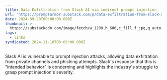 ```yaml
---
title: Data Exfiltration from Slack AI via indirect prompt injection
url: 'https://promptarmor.substack.com/p/data-exfiltration-from-slack-ai-via'
date: 2024-09-28T00:00:00.000Z
thumbnail: >-
  https://substackcdn.com/image/fetch/w_1200,h_600,c_fill,f_jpg,q_auto:good,fl_progressive:steep,g_auto/https%3A%2F%2Fsubstack-post-media.s3.amazonaws.com%2Fpublic%2Fimages%2F7a45f2da-82e0-480c-a384-98dfeb89ef3b_868x297.png
tags:
  - links
syndicated: 2024-11-10T03:00:00.000Z
---
```


Slack AI is vulnerable to prompt injection attacks, allowing data exfiltration from private channels and phishing attempts. Slack's response that this is "intended behavior" is concerning and highlights the industry's struggle to grasp prompt injection's severity.
